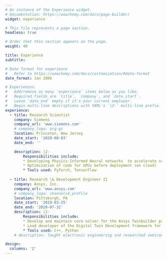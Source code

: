 ```yaml
---
# An instance of the Experience widget.
# Documentation: https://wowchemy.com/docs/page-builder/
widget: experience

# This file represents a page section.
headless: true

# Order that this section appears on the page.
weight: 40

title: Experience
subtitle:

# Date format for experience
#   Refer to https://wowchemy.com/docs/customization/#date-format
date_format: Jan 2006

# Experiences.
#   Add/remove as many `experience` items below as you like.
#   Required fields are `title`, `company`, and `date_start`.
#   Leave `date_end` empty if it's your current employer.
#   Begin multi-line descriptions with YAML's `|2-` multi-line prefix.
experience:
  - title: Research Scientist
    company: Siemens
    company_url: 'www.siemens.com'
    # company_logo: org-gc
    location: Princeton, New Jersey
    date_start: '2020-08-03'
    date_end: ''

    description: |2-
        Responsibilities include:
        * Developing Physics-Informed Neural networks  to accelerate scientific discovery and design
        * Optimization of code for GPUs before deployment (on cloud)
        * Tools used: PyTorch, TensorFlow
        
  - title: Research \& Development Engineer II
    company: Ansys, Inc.
    company_url: 'www.ansys.com'
    # company_logo: channels4_profile
    location: Pittsburgh, PA
    date_start: '2019-03-25'
    date_end: '2020-07-31'
    description: |2-
        Responsibilities include:
        * Develop and maintain core solver for the Ansys Twinbuilder product
        * Lead developer of the Digital Twin Development framework for the Twinbuilder team
        * Tools used: C++, Python
    # description: Taught electronic engineering and researched semiconductor physics.

design:
  columns: '2'
---
```

